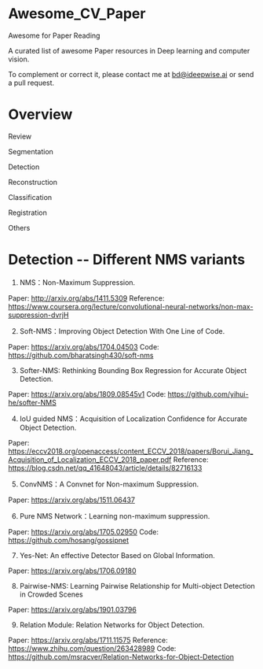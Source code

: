 # Awesome_CV_Paper


Awesome for Paper Reading

A curated list of awesome Paper resources in Deep learning and computer vision.

To complement or correct it, please contact me at bd@ideepwise.ai or send a pull request.


# Overview

Review

Segmentation

Detection

Reconstruction

Classification

Registration

Others


# Detection -- Different NMS variants 

1. NMS：Non-Maximum Suppression.

  Paper: http://arxiv.org/abs/1411.5309
  Reference: https://www.coursera.org/lecture/convolutional-neural-networks/non-max-suppression-dvrjH

2. Soft-NMS：Improving Object Detection With One Line of Code.

  Paper: https://arxiv.org/abs/1704.04503
  Code: https://github.com/bharatsingh430/soft-nms

3. Softer-NMS: Rethinking Bounding Box Regression for Accurate Object Detection.

  Paper: https://arxiv.org/abs/1809.08545v1
  Code: https://github.com/yihui-he/softer-NMS

4. IoU guided NMS：Acquisition of Localization Confidence for Accurate Object Detection.

  Paper: https://eccv2018.org/openaccess/content_ECCV_2018/papers/Borui_Jiang_Acquisition_of_Localization_ECCV_2018_paper.pdf
  Reference: https://blog.csdn.net/qq_41648043/article/details/82716133

5. ConvNMS：A Convnet for Non-maximum Suppression.

  Paper: https://arxiv.org/abs/1511.06437

6. Pure NMS Network：Learning non-maximum suppression.

  Paper: https://arxiv.org/abs/1705.02950
  Code: https://github.com/hosang/gossipnet

7. Yes-Net: An effective Detector Based on Global Information.

  Paper: https://arxiv.org/abs/1706.09180
  
8. Pairwise-NMS: Learning Pairwise Relationship for Multi-object Detection in Crowded Scenes

  Paper:  https://arxiv.org/abs/1901.03796

9. Relation Module: Relation Networks for Object Detection.

  Paper: https://arxiv.org/abs/1711.11575
  Reference: https://www.zhihu.com/question/263428989
  Code: https://github.com/msracver/Relation-Networks-for-Object-Detection

